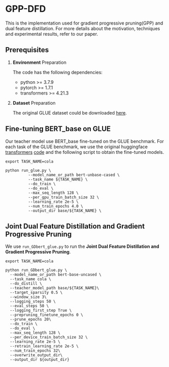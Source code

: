 # GPP-DFD

This is the implementation used for gradient progressive pruning(GPP) and dual feature distillation.  For more details about the motivation, techniques and experimental results, refer to our paper.

Prerequisites
------------
1. **Environment** Preparation

   The code has the following dependencies:

   - python >= 3.7.9
   - pytorch >= 1.7.1
   - transformers >= 4.21.3

2. **Dataset** Preparation

   The original GLUE dataset could be downloaded [here](https://gluebenchmark.com/tasks).

Fine-tuning BERT_base on GLUE
--------------------

Our teacher model use BERT_base fine-tuned on the GLUE benchmark. For each task of the GLUE benchmark, we use the original huggingface [transformers](https://github.com/huggingface/transformers) [code](https://github.com/huggingface/transformers/tree/master/examples/pytorch/text-classification)  and the following script to obtain the fine-tuned models.


```
export TASK_NAME=cola

python run_glue.py \
          --model_name_or_path bert-unbase-cased \
          --task_name ${TASK_NAME} \
          --do_train \
          --do_eval \
          --max_seq_length 128 \
          --per_gpu_train_batch_size 32 \
          --learning_rate 2e-5 \
          --num_train_epochs 4.0 \
          --output_dir base/${TASK_NAME} \
```

Joint Dual Feature Distillation and Gradient Progressive Pruning
--------------------

We use `run_GDbert_glue.py` to run the **Joint Dual Feature Distillation and Gradient Progressive Pruning**. 

```
export TASK_NAME=cola

python run_GDbert_glue.py \
  --model_name_or_path bert-base-uncased \
  --task_name cola \
  --do_distill \
  --teacher_model_path base/${TASK_NAME}\
  --target_sparsity 0.5 \
  --window_size 3\
  --logging_steps 50 \
  --eval_steps 50 \
  --logging_first_step True \
  --prepruning_finetune_epochs 0 \
  --prune_epochs 20\
  --do_train \
  --do_eval \
  --max_seq_length 128 \
  --per_device_train_batch_size 32 \
  --learning_rate 2e-5 \
  --retrain_learning_rate 2e-5 \
  --num_train_epochs 32\
  --overwrite_output_dir\
  --output_dir ${output_dir}
```
